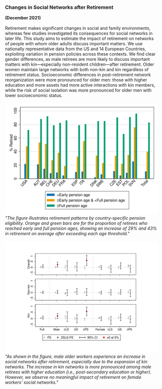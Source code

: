 ### Changes in Social Networks after Retirement
**(December 2021)**
<br>
<br>
Retirement makes significant changes in social and family environments, whereas few studies investigated its consequences for social networks in later life. This study aims to estimate the impact of retirement on networks of people with whom older adults discuss important matters. We use nationally representative data from the US and 14 European Countries, exploiting variation in pension policies across these contexts. We find clear gender differences, as male retirees are more likely to discuss important matters with kin—especially non-resident children—after retirement. Older women maintain large networks with both non-kin and kin regardless of retirement status. Socioeconomic differences in post-retirement network reorganization were more pronounced for older men: those with higher education and more assets had more active interactions with kin members, while the risk of social isolation was more pronounced for older men with lower socioeconomic status.
<br>
<br>
![fig1](/assets/abstract/netretire_fig1.svg)
<br>
_"The figure illustrates retirement patterns by country-specific pension eligibility. Orange and green bars are for the proportion of retirees who reached early and full pension ages, showing an increase of 29% and 43% in retirement on average after exceeding each age threshold."_
<br>
<br>
![fig2](/assets/abstract/netretire_fig2.svg)
<br>
_"As shown in the figure, male older workers experience an increase in social networks after retirement, especially due to the expansion of kin networks. The increase in kin networks is more pronounced among male retirees with higher education (i.e., post-secondary education or higher). However, we observe no meaningful impact of retirement on female workers' social networks."_

